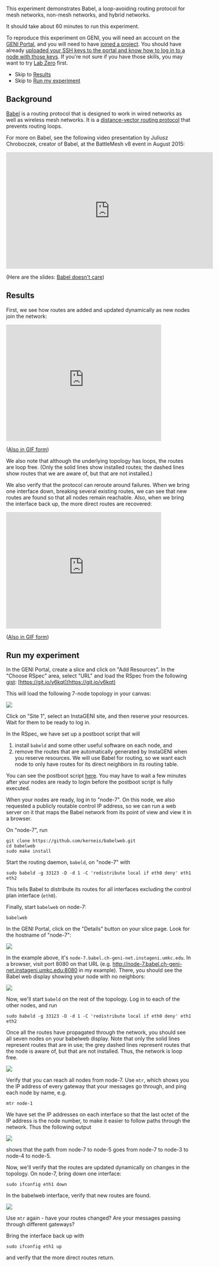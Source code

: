 This experiment demonstrates Babel, a loop-avoiding routing protocol for mesh networks, non-mesh networks, and hybrid networks.

It should take about 60 minutes to run this experiment.

To reproduce this experiment on GENI, you will need an account on the [GENI Portal](http://groups.geni.net/geni/wiki/SignMeUp), and you will need to have [joined a project](http://groups.geni.net/geni/wiki/JoinAProject). You should have already [uploaded your SSH keys to the portal and know how to log in to a node with those keys](http://groups.geni.net/geni/wiki/HowTo/LoginToNodes). If you're not sure if you have those skills, you may want to try [Lab Zero](http://tinyurl.com/geni-labzero) first.

* Skip to [Results](#results)
* Skip to [Run my experiment](#runmyexperiment)


## Background

[Babel](https://www.irif.univ-paris-diderot.fr/~jch//software/babel/) is a routing protocol that is designed to work in wired networks as well as wireless mesh networks. It is a [distance-vector routing protocol](https://en.wikipedia.org/wiki/Distance-vector_routing_protocol) that prevents routing loops.

For more on Babel, see the following video presentation by Juliusz Chroboczek, creator of Babel, at the BattleMesh v8 event in August 2015:

<iframe width="560" height="315" src="https://www.youtube.com/embed/1zMDLVln3XM" frameborder="0" allowfullscreen></iframe>

(Here are the slides: [Babel doesn't care](http://battlemesh.org/BattleMeshV8/Agenda?action=AttachFile&do=get&target=babel-20150804.pdf))


## Results

First, we see how routes are added and updated dynamically as new nodes join the network:

<iframe width="420" height="315" src="https://www.youtube.com/embed/8AoTxeiDt84" frameborder="0" allowfullscreen></iframe>

([Also in GIF form](/blog/content/images/2016/08/babel-animation-build.gif))

We also note that although the underlying topology has loops, the routes are loop free. (Only the solid lines show installed routes; the dashed lines show routes that we are aware of, but that are not installed.)

We also verify that the protocol can reroute around failures. When we bring one interface down, breaking several existing routes, we can see that new routes are found so that all nodes remain reachable. Also, when we bring the interface back up, the more direct routes are recovered:

<iframe width="420" height="315" src="https://www.youtube.com/embed/u9Ay-1OLMSo" frameborder="0" allowfullscreen></iframe>

([Also in GIF form](/blog/content/images/2016/08/babel-animation.gif))

## Run my experiment

In the GENI Portal, create a slice and click on "Add Resources". In the "Choose RSpec" area, select "URL" and load the RSpec from the following [gist](https://gist.github.com/ffund/2cfee7e75dcddf6b2ba18ca94da75f28): [https://git.io/v6kqt](https://git.io/v6kqt)

This will load the following 7-node topology in your canvas:

![](/blog/content/images/2016/08/7-node-topo.png)

Click on "Site 1", select an InstaGENI site, and then reserve your resources. Wait for them to be ready to log in.

In the RSpec, we have set up a postboot script that will

1. install ```babeld``` and some other useful software on each node, and
2. remove the routes that are automatically generated by InstaGENI when you reserve resources. We will use Babel for routing, so we want each node to only have routes for its direct neighbors in its routing table.

You can see the postboot script [here](https://gist.github.com/ffund/41ca26a02eeb600a621ee8e9ac9a71da). You may have to wait a few minutes after your nodes are ready to login before the postboot script is fully executed.

When your nodes are ready, log in to "node-7". On this node, we also requested a publicly routable control IP address, so we can run a web server on it that maps the Babel network from its point of view and view it in a browser.

On "node-7", run

```
git clone https://github.com/kerneis/babelweb.git
cd babelweb
sudo make install
```

Start the routing daemon, `babeld`, on "node-7" with

```
sudo babeld -g 33123 -D -d 1 -C 'redistribute local if eth0 deny' eth1 eth2
```

This tells Babel to distribute its routes for all interfaces excluding the control plan interface (`eth0`).


Finally, start `babelweb` on node-7:

```
babelweb
```

In the GENI Portal, click on the "Details" button on your slice page. Look for the hostname of "node-7":

![](/blog/content/images/2016/08/babel-hostname.png)

In the example above, it's `node-7.babel.ch-geni-net.instageni.umkc.edu`. In a browser, visit port 8080 on that URL (e.g. http://node-7.babel.ch-geni-net.instageni.umkc.edu:8080 in my example). There, you should see the Babel web display showing your node with no neighbors:

![](/blog/content/images/2016/08/babelweb-1.png)

Now, we'll start `babeld` on the rest of the topology. Log in to each of the other nodes, and run

```
sudo babeld -g 33123 -D -d 1 -C 'redistribute local if eth0 deny' eth1 eth2
```

Once all the routes have propagated through the network, you should see all seven nodes on your babelweb display. Note that only the solid lines represent routes that are in use; the grey dashed lines represent routes that the node is aware of, but that are not installed. Thus, the network is loop free.

![](/blog/content/images/2016/08/babel-all.png)

Verify that you can reach all nodes from node-7. Use `mtr`, which shows you the IP address of every gateway that your messages go through, and ping each node by name, e.g.

```
mtr node-1
```

We have set the IP addresses on each interface so that the last octet of the IP address is the node number, to make it easier to follow paths through the network. Thus the following output

![](/blog/content/images/2016/08/babel-mtr.png)

shows that the path from node-7 to node-5 goes from node-7 to node-3 to node-4 to node-5.


Now, we'll verify that the routes are updated dynamically on changes in the topology. On node-7, bring down one interface:

```
sudo ifconfig eth1 down
```

In the babelweb interface, verify that new routes are found.

![](/blog/content/images/2016/08/babel-six-adjusted.png)

Use `mtr` again - have your routes changed? Are your messages passing through different gateways?


Bring the interface back up with 

```
sudo ifconfig eth1 up
```

and verify that the more direct routes return.


